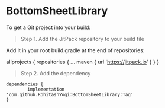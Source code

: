 # BottomSheetLibrary

To get a Git project into your build:

> Step 1. Add the JitPack repository to your build file

Add it in your root build.gradle at the end of repositories:


allprojects {
		repositories {
			...
			maven { url 'https://jitpack.io' }
		}
}

  
 > Step 2. Add the dependency



	dependencies {
	        implementation 'com.github.RohitashYogi:BottomSheetLibrary:Tag'
	}

